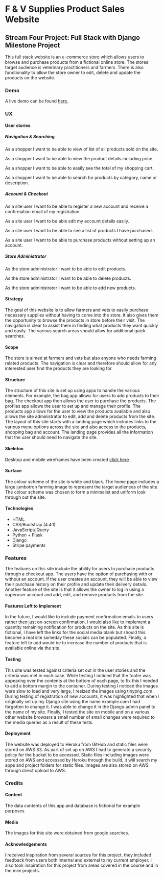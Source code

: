 # F & V Supplies Product Sales Website

## Stream Four Project: Full Stack with Django Milestone Project
This full stack website is an e-commerce store which allows users to browse and purchase products from a fictional online store. The stores target audience is veterinary practitioners and farmers. 
There is also functionality to allow the store owner to edit, delete and update the products on the website.

### Demo
A live demo can be found <a href="https://fandvsupplies.herokuapp.com/">here.</a>

### UX
#### User stories
##### Navigation & Searching
As a shopper I want to be able to view of list of all products sold on the site.

As a shopper I want to be able to view the product details including price.

As a shopper I want to be able to easily see the total of my shopping cart. 

As a shopper I want to be able to search for products by category, name or description. 

##### Account & Checkout
As a site user I want to be able to register a new account and receive a confirmation email of my registration.

As a site user I want to be able edit my account details easily.

As a site user I want to be able to see a list of products I have purchased.

As a site user I want to be able to purchase products without setting up an account. 

##### Store Administrator
As the store administrator I want to be able to edit products.

As the store administrator I want to be able to delete products.

As the store administrator I want to be able to add new products.

#### Strategy
The goal of this website is to allow farmers and vets to easily purchase necessary supplies without having to come into the store. It also gives them the opportunity to browse the products in store before their visit. The navigation is clear to assist them in finding what products they want quickly and easily. The various search areas should allow for additional quick searches. 

#### Scope
The store is aimed at farmers and vets but also anyone who needs farming related products.  The navigation is clear and therefore should allow for any interested user find the products they are looking for. 

#### Structure
The structure of this site is set up using apps to handle the various elements.  For example, the bag app allows for users to add products to their bag.  The checkout app then allows the user to purchase the products.  The profiles app allows the user to set up and manage their profile.  The products app allows for the user to view the products available and also allows the site administrator to edit, add and delete products from the site. 
The layout of this site starts with a landing page which includes links to the various menu options across the site and also access to the products, shopping bag and account.  The landing page provides all the information that the user should need to navigate the site. 

#### Skeleton
Desktop and mobile wireframes have been created <a href="https://github.com/lisaannbyrne1/ MilestoneP4-F-V_Supplies/blob/master/static/wireframe/wireframes.pdf">click here</a>

#### Surface
The colour scheme of the site is white and black. The home page includes a large jumbotron farming image to represent the target audiences of the site. The colour scheme was chosen to form a minimalist and uniform look through out the site. 

#### Technologies
* HTML
* CSS/Bootstrap (4.4.1)
* JavaScript/jQuery
* Python + Flask
* Django
* Stripe payments



### Features
The features on this site include the ability for users to purchase products through a checkout app.  The users have the option of purchasing with or without an account. If the user creates an account, they will be able to view their purchase history on their profile and update their delivery details. Another feature of the site is that it allows the owner to log in using a superuser account and add, edit, and remove products from the site.  

#### Features Left to Implement
In the future, I would like to include payment confirmation emails to users rather then just on-screen confirmation. I would also like to implement a quantity remaining notification for products on the site. As this site is fictional, I have left the links for the social media blank but should this become a real site someday these socials can be populated. Finally, a feature left to add would be to increase the number of products that is available online via the site. 

#### Testing
This site was tested against criteria set out in the user stories and the criteria was met in each case. While testing I noticed that the footer was appearing over the contents at the bottom of each page, to fix this I needed to add a bottom margin to the container. During testing I noticed the images were slow to load and very large, I resized the images using tinypng.com. During testing of registration of new accounts, it was highlighted that when I originally set up my Django site using the name example.com I had forgotten to change it.  I was able to change it in the Django admin panel to the name of my site. Finally, I tested the site on mobile and on a various other website browsers a small number of small changes were required to the media queries as a result of these tests. 

#### Deployment
The website was deployed to Heroku from GitHub and static files were stored on AWS S3.  As part of set up on AWS I had to generate a security policy for the bucket to be accessed. Static files including images were stored on AWS and accessed by Heroku through the build, it will search my apps and project folders for static files.  Images are also stored on AWS through direct upload to AWS. 

### Credits
#### Content 
The data contents of this app and database is fictional for example purposes.

#### Media
The images for this site were obtained from google searches. 

#### Acknowledgements
I received inspiration from several sources for this project, they included feedback from users both internal and external to my current employer.   I also took inspiration for this project from areas covered in the course and in the mini projects. 

